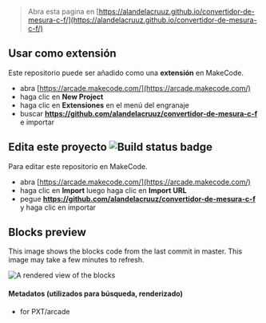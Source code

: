  


> Abra esta pagina en [https://alandelacruuz.github.io/convertidor-de-mesura-c-f/](https://alandelacruuz.github.io/convertidor-de-mesura-c-f/)

## Usar como extensión

Este repositorio puede ser añadido como una **extensión** en MakeCode.

* abra [https://arcade.makecode.com/](https://arcade.makecode.com/)
* haga clic en **New Project**
* haga clic en **Extensiones** en el menú del engranaje
* buscar **https://github.com/alandelacruuz/convertidor-de-mesura-c-f** e importar

## Edita este proyecto ![Build status badge](https://github.com/alandelacruuz/convertidor-de-mesura-c-f/workflows/MakeCode/badge.svg)

Para editar este repositorio en MakeCode.

* abra [https://arcade.makecode.com/](https://arcade.makecode.com/)
* haga clic en **Import** luego haga clic en **Import URL**
* pegue **https://github.com/alandelacruuz/convertidor-de-mesura-c-f** y haga clic en importar

## Blocks preview

This image shows the blocks code from the last commit in master.
This image may take a few minutes to refresh.

![A rendered view of the blocks](https://github.com/alandelacruuz/convertidor-de-mesura-c-f/raw/master/.github/makecode/blocks.png)

#### Metadatos (utilizados para búsqueda, renderizado)

* for PXT/arcade
<script src="https://makecode.com/gh-pages-embed.js"></script><script>makeCodeRender("{{ site.makecode.home_url }}", "{{ site.github.owner_name }}/{{ site.github.repository_name }}");</script>
